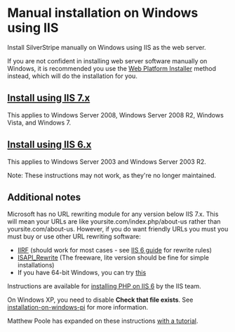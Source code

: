 # Manual installation on Windows using IIS

Install SilverStripe manually on Windows using IIS as the web server.

If you are not confident in installing web server software manually on Windows, it is recommended you use the
[Web Platform Installer](windows-pi) method instead, which will do the installation for you.

## [Install using IIS 7.x](windows-manual-iis-7)

This applies to Windows Server 2008, Windows Server 2008 R2, Windows Vista, and Windows 7.

## [Install using IIS 6.x](windows-manual-iis-6)

This applies to Windows Server 2003 and Windows Server 2003 R2.

<div class="warning" markdown="1">Note: These instructions may not work, as they're no longer maintained.</div>

## Additional notes

Microsoft has no URL rewriting module for any version below IIS 7.x. This will mean your URLs are like yoursite.com/index.php/about-us rather than yoursite.com/about-us.
However, if you do want friendly URLs you must you must buy or use other URL rewriting software: 

 * [IIRF](http://iirf.codeplex.com/) (should work for most cases - see [IIS 6 guide](windows-manual-iis-6) for rewrite rules)
 * [ISAPI_Rewrite](http://www.helicontech.com/download-isapi_rewrite3.htm) (The freeware, lite version should be fine for simple installations)
 * If you have 64-bit Windows, you can try [this](http://www.micronovae.com/ModRewrite/ModRewrite.html)

Instructions are available for [installing PHP on IIS 6](http://learn.iis.net/page.aspx/248/configuring-fastcgi-extension-for-iis60/) by the IIS team.

On Windows XP, you need to disable **Check that file exists**. See [installation-on-windows-pi](windows-pi) for more information.

Matthew Poole has expanded on these instructions [with a tutorial](http://cubiksoundz.blogspot.com/2008/12/tech-note-installing-silverstripe-cms.html).
